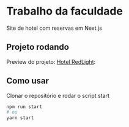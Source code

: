 # Trabalho da faculdade

Site de hotel com reservas em Next.js

## Projeto rodando

Preview do projeto: [Hotel RedLight](http://stackblitz.com/):

## Como usar

Clonar o repositório e rodar o script start

```bash
npm run start
# ou
yarn start
```
